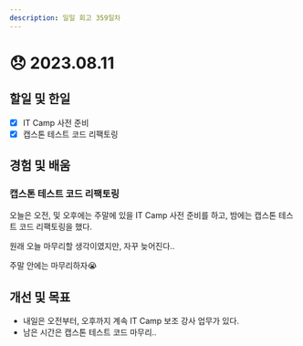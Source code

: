 ```yaml
---
description: 일일 회고 359일차
---
```


# 😞 2023.08.11

## 할일 및 한일&#x20;

* [x] IT Camp 사전 준비&#x20;
* [x] 캡스톤 테스트 코드 리팩토링&#x20;

## 경험 및 배움&#x20;

### 캡스톤 테스트 코드 리팩토링&#x20;

오늘은 오전, 및 오후에는 주말에 있을 IT Camp 사전 준비를 하고, 밤에는 캡스톤 테스트 코드 리팩토링을 했다.

원래 오늘 마무리할 생각이였지만, 자꾸 늦어진다..

주말 안에는 마무리하자😭

## 개선 및 목표&#x20;

* 내일은 오전부터, 오후까지 계속 IT Camp 보조 강사 업무가 있다.&#x20;
* 남은 시간은 캡스톤 테스트 코드 마무리..&#x20;

